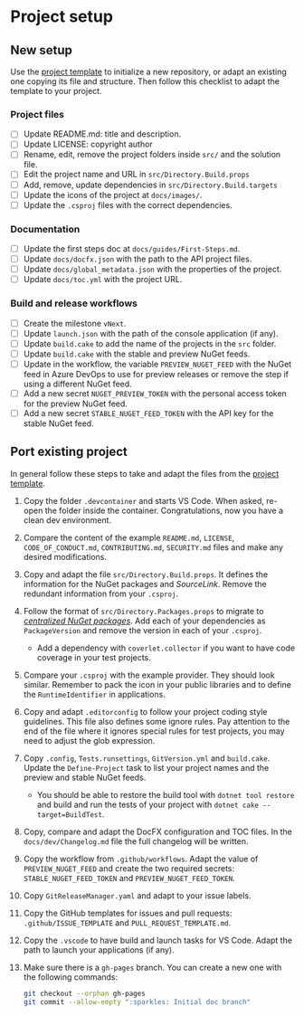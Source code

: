 # Project setup

## New setup

Use the [project template](https://github.com/pleonex/template-csharp) to
initialize a new repository, or adapt an existing one copying its file and
structure. Then follow this checklist to adapt the template to your project.

### Project files

- [ ] Update README.md: title and description.
- [ ] Update LICENSE: copyright author
- [ ] Rename, edit, remove the project folders inside `src/` and the solution
      file.
- [ ] Edit the project name and URL in `src/Directory.Build.props`
- [ ] Add, remove, update dependencies in `src/Directory.Build.targets`
- [ ] Update the icons of the project at `docs/images/`.
- [ ] Update the `.csproj` files with the correct dependencies.

### Documentation

- [ ] Update the first steps doc at `docs/guides/First-Steps.md`.
- [ ] Update `docs/docfx.json` with the path to the API project files.
- [ ] Update `docs/global_metadata.json` with the properties of the project.
- [ ] Update `docs/toc.yml` with the project URL.

### Build and release workflows

- [ ] Create the milestone `vNext`.
- [ ] Update `launch.json` with the path of the console application (if any).
- [ ] Update `build.cake` to add the name of the projects in the `src` folder.
- [ ] Update `build.cake` with the stable and preview NuGet feeds.
- [ ] Update in the workflow, the variable `PREVIEW_NUGET_FEED` with the NuGet
      feed in Azure DevOps to use for preview releases or remove the step if
      using a different NuGet feed.
- [ ] Add a new secret `NUGET_PREVIEW_TOKEN` with the personal access token for
      the preview NuGet feed.
- [ ] Add a new secret `STABLE_NUGET_FEED_TOKEN` with the API key for the stable
      NuGet feed.

## Port existing project

In general follow these steps to take and adapt the files from the
[project template](https://github.com/pleonex/template-csharp).

1. Copy the folder `.devcontainer` and starts VS Code. When asked, re-open the
   folder inside the container. Congratulations, now you have a clean dev
   environment.

2. Compare the content of the example `README.md`, `LICENSE`,
   `CODE_OF_CONDUCT.md`, `CONTRIBUTING.md`, `SECURITY.md` files and make any
   desired modifications.

3. Copy and adapt the file `src/Directory.Build.props`. It defines the
   information for the NuGet packages and _SourceLink_. Remove the redundant
   information from your `.csproj`.

4. Follow the format of `src/Directory.Packages.props` to migrate to
   [_centralized NuGet packages_](https://github.com/NuGet/Home/wiki/Centrally-managing-NuGet-package-versions).
   Add each of your dependencies as `PackageVersion` and remove the version in
   each of your `.csproj`.

   - Add a dependency with `coverlet.collector` if you want to have code
     coverage in your test projects.

5. Compare your `.csproj` with the example provider. They should look similar.
   Remember to pack the icon in your public libraries and to define the
   `RuntimeIdentifier` in applications.

6. Copy and adapt `.editorconfig` to follow your project coding style
   guidelines. This file also defines some ignore rules. Pay attention to the
   end of the file where it ignores special rules for test projects, you may
   need to adjust the glob expression.

7. Copy `.config`, `Tests.runsettings`, `GitVersion.yml` and `build.cake`.
   Update the `Define-Project` task to list your project names and the preview
   and stable NuGet feeds.

   - You should be able to restore the build tool with `dotnet tool restore` and
     build and run the tests of your project with
     `dotnet cake --target=BuildTest`.

8. Copy, compare and adapt the DocFX configuration and TOC files. In the
   `docs/dev/Changelog.md` file the full changelog will be written.

9. Copy the workflow from `.github/workflows`. Adapt the value of
   `PREVIEW_NUGET_FEED` and create the two required secrets:
   `STABLE_NUGET_FEED_TOKEN` and `PREVIEW_NUGET_FEED_TOKEN`.

10. Copy `GitReleaseManager.yaml` and adapt to your issue labels.

11. Copy the GitHub templates for issues and pull requests:
    `.github/ISSUE_TEMPLATE` and `PULL_REQUEST_TEMPLATE.md`.

12. Copy the `.vscode` to have build and launch tasks for VS Code. Adapt the
    path to launch your applications (if any).

13. Make sure there is a `gh-pages` branch. You can create a new one with the
    following commands:

    ```sh
    git checkout --orphan gh-pages
    git commit --allow-empty ":sparkles: Initial doc branch"
    ```
